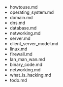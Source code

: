 - howtouse.md
- operating_system.md
- domain.md
- dns.md
- database.md
- networking.md
- server.md
- client_server_model.md
- linux.md
- firewall.md
- lan_man_wan.md
- binary_code.md
- networking.md
- what_is_hacking.md
- todo.md

